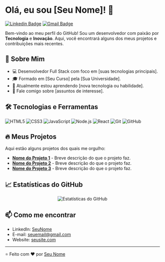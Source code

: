 # Olá, eu sou [Seu Nome]! 👋

[![Linkedin Badge](https://img.shields.io/badge/-SeuNome-blue?style=flat-square&logo=Linkedin&logoColor=white&link=https://www.linkedin.com/in/seunome/)](https://www.linkedin.com/in/seunome/)
[![Gmail Badge](https://img.shields.io/badge/-seuemail@gmail.com-c14438?style=flat-square&logo=Gmail&logoColor=white&link=mailto:seuemail@gmail.com)](mailto:seuemail@gmail.com)

Bem-vindo ao meu perfil do GitHub! Sou um desenvolvedor com paixão por **Tecnologia** e **Inovação**. Aqui, você encontrará alguns dos meus projetos e contribuições mais recentes.

## 🚀 Sobre Mim

- 💻 Desenvolvedor Full Stack com foco em [suas tecnologias principais].
- 🎓 Formado em [Seu Curso] pela [Sua Universidade].
- 🌱 Atualmente estou aprendendo [nova tecnologia ou habilidade].
- 💬 Fale comigo sobre [assuntos de interesse].

## 🛠 Tecnologias e Ferramentas

![HTML5](https://img.shields.io/badge/-HTML5-E34F26?style=flat-square&logo=html5&logoColor=white)
![CSS3](https://img.shields.io/badge/-CSS3-1572B6?style=flat-square&logo=css3)
![JavaScript](https://img.shields.io/badge/-JavaScript-F7DF1E?style=flat-square&logo=javascript&logoColor=black)
![Node.js](https://img.shields.io/badge/-Node.js-339933?style=flat-square&logo=node.js&logoColor=white)
![React](https://img.shields.io/badge/-React-61DAFB?style=flat-square&logo=react&logoColor=black)
![Git](https://img.shields.io/badge/-Git-F05032?style=flat-square&logo=git&logoColor=white)
![GitHub](https://img.shields.io/badge/-GitHub-181717?style=flat-square&logo=github)

## 🔥 Meus Projetos

Aqui estão alguns projetos dos quais me orgulho:

- [**Nome do Projeto 1**](https://github.com/seunome/projeto1) - Breve descrição do que o projeto faz.
- [**Nome do Projeto 2**](https://github.com/seunome/projeto2) - Breve descrição do que o projeto faz.
- [**Nome do Projeto 3**](https://github.com/seunome/projeto3) - Breve descrição do que o projeto faz.

## 📈 Estatísticas do GitHub

<p align="center">
  <img src="https://github-readme-stats.vercel.app/api?username=seunome&show_icons=true&theme=radical" alt="Estatísticas do GitHub">
</p>

## 📫 Como me encontrar

- LinkedIn: [SeuNome](https://www.linkedin.com/in/seunome/)
- E-mail: [seuemail@gmail.com](mailto:seuemail@gmail.com)
- Website: [seusite.com](https://www.seusite.com)

---

⭐️ Feito com ❤️ por [Seu Nome](https://github.com/seunome)
